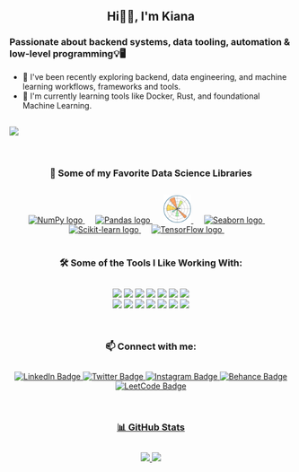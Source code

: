 <h2 align="center"> Hi👋🏻, I'm Kiana</h2>

<h3 align="left">  Passionate about backend systems, data tooling, automation & low-level programming💡🖥️</h3>
<ul align="left">
  <li>🔭 I've been recently exploring backend, data engineering, and machine learning workflows, frameworks and tools.</li>
  <li>🌱 I'm currently learning tools like Docker, Rust, and foundational Machine Learning.</li>
</ul>

##
<h3 align="left"></h3>
<p align="left">
  <img 
    src="https://github-profile-trophy.vercel.app/?username=Kiana-ko&theme=gruvbox&no-frame=false&no-bg=false&margin-w=4" 
    style="border: none; outline: none;" 
  />
</p>


<br>
<h3 align="center">🧪 Some of my Favorite Data Science Libraries</h3>

##
<div align="center">
  <a href="https://numpy.org/" target="_blank">
    <img src="https://cdn.jsdelivr.net/gh/devicons/devicon/icons/numpy/numpy-original.svg" height="50" alt="NumPy logo" />
  </a>
  <img width="15" />

  <a href="https://pandas.pydata.org/" target="_blank">
    <img src="https://cdn.jsdelivr.net/gh/devicons/devicon/icons/pandas/pandas-original.svg" height="50" alt="Pandas logo" />
  </a>
  <img width="15" />

  <a href="https://matplotlib.org/" target="_blank">
    <img src="https://raw.githubusercontent.com/devicons/devicon/master/icons/matplotlib/matplotlib-original.svg" height="50" alt="Matplotlib logo" />
  </a>
  <img width="15" />

  <a href="https://seaborn.pydata.org/" target="_blank">
    <img src="https://seaborn.pydata.org/_images/logo-mark-lightbg.svg" height="50" alt="Seaborn logo" />
  </a>
  <img width="15" />

  <a href="https://scikit-learn.org/" target="_blank">
    <img src="https://upload.wikimedia.org/wikipedia/commons/0/05/Scikit_learn_logo_small.svg" height="50" alt="Scikit-learn logo" />
  </a>
  <img width="15" />

  <a href="https://www.tensorflow.org/" target="_blank">
    <img src="https://cdn.jsdelivr.net/gh/devicons/devicon/icons/tensorflow/tensorflow-original.svg" height="50" alt="TensorFlow logo" />
  </a>
  <img width="15" />
</div>


<br>
<h3 align="center">🛠️ Some of the Tools I Like Working With:</h3>

##
<p align="center">
  <!-- OS & Terminal -->
  <img src="https://img.shields.io/badge/Ubuntu-E95420?logo=ubuntu&logoColor=white&style=for-the-badge" height="35px"/>
  <img src="https://img.shields.io/badge/Linux-FCC624?logo=linux&logoColor=black&style=for-the-badge" height="35px"/>
  <img src="https://img.shields.io/badge/Bash-121011?logo=gnu-bash&logoColor=white&style=for-the-badge" height="35px"/>
  <img src="https://img.shields.io/badge/Rust-000000?logo=rust&logoColor=white&style=for-the-badge" height="35px"/>
  <img src="https://img.shields.io/badge/Python-3670A0?logo=python&logoColor=ffdd54&style=for-the-badge" height="35px"/>
  <img src="https://img.shields.io/badge/Java-ED8B00?logo=openjdk&logoColor=white&style=for-the-badge" height="35px"/>
  <img src="https://img.shields.io/badge/Gradle-02303A?logo=gradle&logoColor=white&style=for-the-badge" height="35px"/>
  </br> <!-- For moving everything below to the next line -->
 
  <!-- Databases & Tools -->
  <img src="https://img.shields.io/badge/Node.js-6DA55F?logo=node.js&logoColor=white&style=for-the-badge" height="35px"/>
  <img src="https://img.shields.io/badge/Nodemon-76D04B?logo=nodemon&logoColor=white&style=for-the-badge" height="35px"/>
  <img src="https://img.shields.io/badge/NPM-CB3837?logo=npm&logoColor=white&style=for-the-badge" height="35px"/>
  <img src="https://img.shields.io/badge/Oracle-F80000?logo=oracle&logoColor=white&style=for-the-badge" height="35px"/>
  <img src="https://img.shields.io/badge/MongoDB-4EA94B?logo=mongodb&logoColor=white&style=for-the-badge" height="35px"/>
  <img src="https://img.shields.io/badge/Git-F05033?logo=git&logoColor=white&style=for-the-badge" height="35px"/>
  <img src="https://img.shields.io/badge/Postman-FF6C37?logo=postman&logoColor=white&style=for-the-badge" height="35px"/>
</p>



<br>
<h3 align="center">📫 Connect with me:</h3>

##
<!-- social medias:-->
<p align="center">
 <a href="https://linkedin.com/in/kiana-kooshesh" target="_blank">
    <img src="https://img.shields.io/badge/LinkedIn-0077B5?style=for-the-badge&logo=linkedin&logoColor=white" alt="LinkedIn Badge" height="35px"/>
  <a href="https://twitter.com/kianaa_ko" target="_blank">
    <img src="https://img.shields.io/badge/Twitter-1DA1F2?style=for-the-badge&logo=twitter&logoColor=white" alt="Twitter Badge" height="35px"/>
  <a href="https://instagram.com/withkianaa" target="_blank">
    <img src="https://img.shields.io/badge/Instagram-E4405F?style=for-the-badge&logo=instagram&logoColor=white" alt="Instagram Badge" height="35px"/>
  <a href="https://www.behance.net/kianakooshesh" target="_blank">
    <img src="https://img.shields.io/badge/Behance-1769FF?style=for-the-badge&logo=behance&logoColor=white" alt="Behance Badge" height="35px"/>
  <a href="https://www.leetcode.com/awesomekiana" target="_blank">
    <img src="https://img.shields.io/badge/LeetCode-FFA116?style=for-the-badge&logo=leetcode&logoColor=black" alt="LeetCode Badge" height="35px"/>
</p>


<br>
<!-- GitHub Stats -->
<h3 align="center">📊 GitHub Stats</h3>

##
<p align="center">
  <img 
    src="https://github-readme-stats.vercel.app/api?username=Kiana-ko&theme=gruvbox&hide_border=false&include_all_commits=true&count_private=false" 
    width="450"
  />
  <img 
    src="https://github-readme-stats.vercel.app/api/top-langs/?username=Kiana-ko&theme=gruvbox&hide_border=false&include_all_commits=true&count_private=true&layout=compact" 
    width="350"
  />
</p>


<!--
<h3 align="center"></h3>

<p align="center">
  <a href="https://github.com/kiana-ko">
    <img 
      src="https://github-readme-stats.vercel.app/api?username=kiana-ko&show_icons=true&locale=en&bg_color=0E0B18&title_color=FF4FCB&text_color=B3FFF8&icon_color=FF4FCB" 
      alt="GitHub Stats" 
      width="440"
    />
  </a>
  <a href="https://github.com/kiana-ko">
    <img 
      src="https://github-readme-stats.vercel.app/api/top-langs?username=kiana-ko&show_icons=true&locale=en&layout=compact&bg_color=0E0B18&title_color=FF4FCB&text_color=B3FFF8&icon_color=FF4FCB" 
      alt="Top Languages" 
      width="340"
    />
  </a>
</p>
-->



<!-- 
<p align="center">
  <img src="https://github-readme-streak-stats.herokuapp.com/?user=kiana-ko&theme=dark&background=0E0B18&ring=FF4FCB&fire=FF4FCB&currStreakLabel=FF4FCB&sideNums=B3FFF8&sideLabels=FF4FCB&currStreakNum=B3FFF8&dates=888888" alt="kiana-ko" />
</p>
-->
